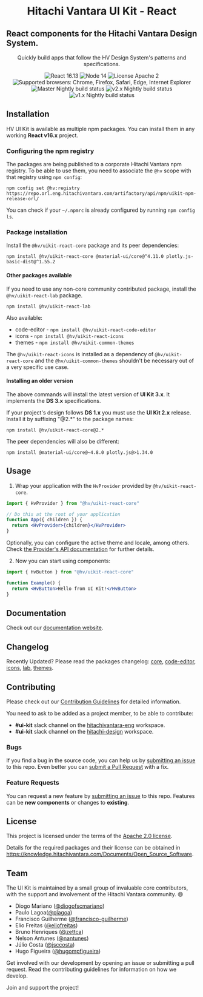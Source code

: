 <h1 align="center">Hitachi Vantara UI Kit - React</h1>

## React components for the Hitachi Vantara Design System.

<div align="center">

Quickly build apps that follow the HV Design System's patterns and specifications.

![React 16.13](https://img.shields.io/badge/react-^16.13.1-blue.svg)
![Node 14](https://img.shields.io/badge/node-14.15-brightgreen.svg)
![License Apache 2](https://img.shields.io/badge/license-Apache%202-blue.svg)
![Supported browsers: Chrome, Firefox, Safari, Edge, Internet Explorer](https://img.shields.io/badge/plataforms-chrome%20%7C%20firefox%20%7C%20safari%20%7C%20edge%20%7C%20ie%2011-blue.svg)
<br>
![Master Nightly build status](https://github.com/lumada-design/hv-uikit-react/workflows/Master%20Nightly/badge.svg)
![v2.x Nightly build status](https://github.com/lumada-design/hv-uikit-react/workflows/v2.x%20Nightly/badge.svg)
![v1.x Nightly build status](https://github.com/lumada-design/hv-uikit-react/workflows/v1.x%20Nightly/badge.svg)

</div>

## Installation

HV UI Kit is available as multiple npm packages. You can install them in any working **React v16.x** project.

### Configuring the npm registry

The packages are being published to a corporate Hitachi Vantara npm registry.
To be able to use them, you need to associate the `@hv` scope with that registry using `npm config`:

```shell
npm config set @hv:registry https://repo.orl.eng.hitachivantara.com/artifactory/api/npm/uikit-npm-release-orl/
```

You can check if your `~/.npmrc` is already configured by running `npm config ls`.

### Package installation

Install the `@hv/uikit-react-core` package and its peer dependencies:

```shell
npm install @hv/uikit-react-core @material-ui/core@^4.11.0 plotly.js-basic-dist@^1.55.2
```

#### Other packages available

If you need to use any non-core community contributed package, install the `@hv/uikit-react-lab` package.

```shell
npm install @hv/uikit-react-lab
```

Also available:

- code-editor - `npm install @hv/uikit-react-code-editor`
- icons - `npm install @hv/uikit-react-icons`
- themes - `npm install @hv/uikit-common-themes`

The `@hv/uikit-react-icons` is installed as a dependency of `@hv/uikit-react-core` and the `@hv/uikit-common-themes` shouldn't be necessary out of a very specific use case.

#### Installing an older version

The above commands will install the latest version of **UI Kit 3.x**. It implements the **DS 3.x** specifications.

If your project's design follows **DS 1.x** you must use the **UI Kit 2.x** release. Install it by suffixing "@2.\*" to the package names:

```shell
npm install @hv/uikit-react-core@2.*
```

The peer dependencies will also be different:

```shell
npm install @material-ui/core@~4.8.0 plotly.js@>1.34.0
```

## Usage

1. Wrap your application with the `HvProvider` provided by
   `@hv/uikit-react-core`.

```jsx
import { HvProvider } from "@hv/uikit-react-core"

// Do this at the root of your application
function App({ children }) {
  return <HvProvider>{children}</HvProvider>
}
```

Optionally, you can configure the active theme and locale, among others.
Check [the Provider's API documentation](https://lumada-design.github.io/uikit/master/?path=/docs/foundation-provider--main) for further details.

2. Now you can start using components:

```jsx
import { HvButton } from "@hv/uikit-react-core"

function Example() {
  return <HvButton>Hello from UI Kit!</HvButton>
}
```

## Documentation

Check out our [documentation website](https://lumada-design.github.io/uikit/master/).

## Changelog

Recently Updated? Please read the packages changelog: [core](/packages/core/CHANGELOG.md), [code-editor](/packages/code-editor/CHANGELOG.md), [icons](/packages/icons/CHANGELOG.md), [lab](/packages/lab/CHANGELOG.md), [themes](/packages/themes/CHANGELOG.md).

## Contributing

Please check out our [Contribution Guidelines](/CONTRIBUTING.md) for detailed information.

You need to ask to be added as a project member, to be able to contribute:

- **#ui-kit** slack channel on the [hitachivantara-eng](https://hitachivantara-eng.slack.com/messages/CFY74GK6G) workspace.
- **#ui-kit** slack channel on the [hitachi-design](https://hitachi-design.slack.com/messages/CGC1E37J9/) workspace.

### Bugs

If you find a bug in the source code, you can help us by [submitting an issue](/CONTRIBUTING.md#submitting-an-issue) to this repo.
Even better you can [submit a Pull Request](/CONTRIBUTING.md#submitting-a-pull-request) with a fix.

### Feature Requests

You can request a new feature by [submitting an issue](/CONTRIBUTING.md#submitting-an-issue) to this repo.
Features can be **new components** or changes to **existing**.

## License

This project is licensed under the terms of the [Apache 2.0 license](/LICENSE.md).

Details for the required packages and their license can be obtained in https://knowledge.hitachivantara.com/Documents/Open_Source_Software.

## Team

The UI Kit is maintained by a small group of invaluable core contributors, with the support and involvement of the Hitachi Vantara community. 😄

- Diogo Mariano ([@diogofscmariano](https://github.com/diogofscmariano))
- Paulo Lagoa([@plagoa](https://github.com/plagoa))
- Francisco Guilherme ([@francisco-guilherme](https://github.com/frncisco-guilherme))
- Elio Freitas ([@eliofreitas](https://github.com/eliofreitas))
- Bruno Henriques ([@zettca](https://github.com/zettca))
- Nelson Antunes ([@nantunes](https://github.com/nantunes))
- Júlio Costa ([@jsccosta](https://github.com/jsccosta))
- Hugo Figueira ([@hugompfigueira](https://github.com/hugompfigueira))

Get involved with our development by opening an issue or submitting a pull request. Read the contributing guidelines for information on how we develop.

Join and support the project!
